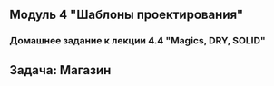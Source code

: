 ## Модуль 4 "Шаблоны проектирования"

### Домашнее задание к лекции 4.4 "Magics, DRY, SOLID"

## Задача: Магазин